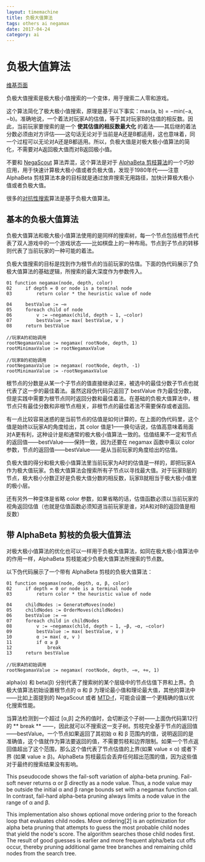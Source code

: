 ```yaml
---
layout: timemachine
title: 负极大值算法
tags: others ai negamax
date: 2017-04-24
category: ai
---
```

# 负极大值算法
[维基页面](https://en.wikipedia.org/wiki/Negamax)  

负极大值搜索是极大极小值搜索的一个变体，用于搜索二人零和游戏。

这个算法简化了极大极小值搜索，原理是基于以下事实：max(a, b) = −min(−a, −b)。准确地说，一个着法对玩家A的估值，等于其对玩家B的估值的相反数。因此，当前玩家要搜索的是一个 **使其估值的相反数最大化** 的着法——其后继的着法分数必须由对方评估——这句话无论对于当前是A还是B都适用，这也意味着，同一个过程可以无论对A还是B都适用。所以，负极大值是对极大极小值算法的简化，不需要对A返回极大值而对B返回极小值。

不要和 [NegaScout](https://en.wikipedia.org/wiki/Principal_variation_search) 算法弄混，这个算法是对于 [AlphaBeta 剪枝算法](https://en.wikipedia.org/wiki/Alpha-beta_pruning)的一个巧妙应用，用于快速计算极大极小值或者负极大值，发现于1980年代——注意 AlphaBeta 剪枝算法本身的目标就是通过放弃搜索无用路径，加快计算极大极小值或者负极大值。

很多的[对抗性搜索](https://en.wikipedia.org/wiki/Adversarial_search)算法是基于负极大值算法。

## 基本的负极大值算法

负极大值算法和极大极小值算法使用的是同样的搜索树，每一个节点包括根节点代表了双人游戏中的一个游戏状态——比如棋盘上的一种布局。节点到子节点的转移则代表了当前玩家的一种可能的着法。

负极大值搜索的目标是找到作为根节点的当前玩家的估值。下面的伪代码展示了负极大值算法的基础逻辑，所搜索的最大深度作为参数传入。

``` pseudocode
01 function negamax(node, depth, color)
02     if depth = 0 or node is a terminal node
03         return color * the heuristic value of node

04     bestValue := −∞
05     foreach child of node
06         v := −negamax(child, depth − 1, −color)
07         bestValue := max( bestValue, v )
08     return bestValue
```

``` pseudocode
//玩家A的初始调用
rootNegamaxValue := negamax( rootNode, depth, 1)
rootMinimaxValue := rootNegamaxValue

//玩家B的初始调用
rootNegamaxValue := negamax( rootNode, depth, -1)
rootMinimaxValue := -rootNegamaxValue
```

根节点的分数是从某一个子节点的值直接继承过来，被选中的最佳分数子节点也就代表了这一步的最佳着法。虽然这段伪代码只返回了 bestValue 作为最佳分数，但是实践中需要为根节点同时返回分数和最佳着法。在基础的负极大值算法中，根节点只有最佳分数和非根节点相关，非根节点的最佳着法不需要保存或者返回。

有一点比较容易迷惑的是当前节点的估值是如何计算的，在上面的伪代码里，这个值是始终以玩家A的角度给出，其 color 值是1——换句话说，估值高意味着局面对A更有利，这种设计是和通常的极大极小值算法一致的。估值结果不一定和节点的返回值——bestValue——保持一致，因为还要在 negamax 函数中乘以 color 参数，节点的返回值——bestValue——是从当前玩家的角度给出的估值。

负极大值的得分和极大极小值算法里当前玩家为A时的估值是一样的，即把玩家A作为极大值玩家。负极大值算法会搜索所有子节点以寻找最大值。对于玩家B层的节点，极大极小分数正好是负极大值分数的相反数，玩家B就相当于极大极小值里的极小层。

还有另外一种变体是省略 color 参数，如果省略的话，估值函数必须以当前玩家的视角返回估值（也就是估值函数必须知道当前玩家是谁，对A和对B的返回值是相反数）

## 带 AlphaBeta 剪枝的负极大值算法

对极大极小值算法的优化也可以一样用于负极大值算法，如同在极大极小值算法中的作用一样，AlphaBeta 剪枝能减少负极大值算法所搜索的节点数。

以下伪代码展示了一个带有 AlphaBeta 剪枝的负极大值算法：

``` pseudocode
01 function negamax(node, depth, α, β, color)
02     if depth = 0 or node is a terminal node
03         return color * the heuristic value of node

04     childNodes := GenerateMoves(node)
05     childNodes := OrderMoves(childNodes)
06     bestValue := −∞
07     foreach child in childNodes
08         v := −negamax(child, depth − 1, −β, −α, −color)
09         bestValue := max( bestValue, v )
10         α := max( α, v )
11         if α ≥ β
12             break
13     return bestValue
```

``` pseudocode
//玩家A的初始调用
rootNegamaxValue := negamax( rootNode, depth, −∞, +∞, 1)
```

alpha(α) 和 beta(β) 分别代表了搜索树的某个层级中的节点估值下界和上界。负极大值算法初始设置根节点的 α 和 β 为理论最小值和理论最大值，其他的算法中——比如上面提到的 NegaScout 或者 [MTD-f](https://en.wikipedia.org/wiki/MTD-f)，可能会设置一个更精确的值以优化搜索性能。

当算法检测到一个超过 [α,β] 之外的值时，会切断这个子树——上面伪代码第12行的 ** break ** ——，因此就可以不搜索这一支子树。剪枝完全基于节点的返回值——bestValue。一个节点如果返回了其初始 α 和 β 范围内的值，说明返回的是准确值，这个值就作为算法要返回的值，不需要剪枝和边界限制。如果一个节点返回值超出了这个范围，那么这个值代表了节点估值的上界(如果 value ≤ α) 或者下界 (如果 value ≥ β)。AlphaBeta 剪枝最后会丢弃任何超出范围的值，因为这些值对于最终的搜索结果没有影响。

This pseudocode shows the fail-soft variation of alpha-beta pruning. Fail-soft never returns α or β directly as a node value. Thus, a node value may be outside the initial α and β range bounds set with a negamax function call. In contrast, fail-hard alpha-beta pruning always limits a node value in the range of α and β.

This implementation also shows optional move ordering prior to the foreach loop that evaluates child nodes. Move ordering[2] is an optimization for alpha beta pruning that attempts to guess the most probable child nodes that yield the node's score. The algorithm searches those child nodes first. The result of good guesses is earlier and more frequent alpha/beta cut offs occur, thereby pruning additional game tree branches and remaining child nodes from the search tree.
